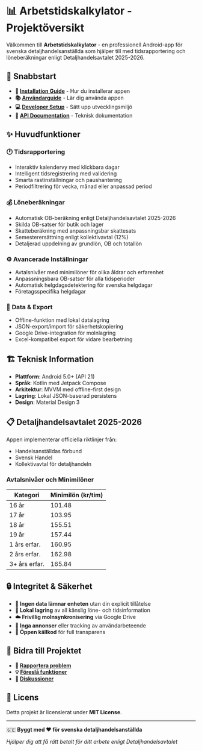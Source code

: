# 📊 Arbetstidskalkylator - Projektöversikt

Välkommen till **Arbetstidskalkylator** - en professionell Android-app för svenska detaljhandelsanställda som hjälper till med tidsrapportering och löneberäkningar enligt Detaljhandelsavtalet 2025-2026.

## 🚀 Snabbstart

- **📱 [Installation Guide](Installation)** - Hur du installerar appen
- **📚 [Användarguide](User-Guide)** - Lär dig använda appen
- **💻 [Developer Setup](Developer-Setup)** - Sätt upp utvecklingsmiljö
- **🔧 [API Documentation](API-Documentation)** - Teknisk dokumentation

## ✨ Huvudfunktioner

### 🕐 **Tidsrapportering**
- Interaktiv kalendervy med klickbara dagar
- Intelligent tidsregistrering med validering
- Smarta rastinställningar och paushantering
- Periodfiltrering för vecka, månad eller anpassad period

### 💰 **Löneberäkningar**
- Automatisk OB-beräkning enligt Detaljhandelsavtalet 2025-2026
- Skilda OB-satser för butik och lager
- Skatteberäkning med anpassningsbar skattesats
- Semesterersättning enligt kollektivavtal (12%)
- Detaljerad uppdelning av grundlön, OB och totallön

### ⚙️ **Avancerade Inställningar**
- Avtalsnivåer med minimilöner för olika åldrar och erfarenhet
- Anpassningsbara OB-satser för alla tidsperioder
- Automatisk helgdagsdetektering för svenska helgdagar
- Företagsspecifika helgdagar

### 📁 **Data & Export**
- Offline-funktion med lokal datalagring
- JSON-export/import för säkerhetskopiering
- Google Drive-integration för molnlagring
- Excel-kompatibel export för vidare bearbetning

## 🏗️ Teknisk Information

- **Plattform**: Android 5.0+ (API 21)
- **Språk**: Kotlin med Jetpack Compose
- **Arkitektur**: MVVM med offline-first design
- **Lagring**: Lokal JSON-baserad persistens
- **Design**: Material Design 3

## 📋 Detaljhandelsavtalet 2025-2026

Appen implementerar officiella riktlinjer från:
- Handelsanställdas förbund
- Svensk Handel
- Kollektivavtal för detaljhandeln

### Avtalsnivåer och Minimilöner
| Kategori | Minimilön (kr/tim) |
|----------|-------------------|
| 16 år | 101.48 |
| 17 år | 103.95 |
| 18 år | 155.51 |
| 19 år | 157.44 |
| 1 års erfar. | 160.95 |
| 2 års erfar. | 162.98 |
| 3+ års erfar. | 165.84 |

## 🔒 Integritet & Säkerhet

- **🔐 Ingen data lämnar enheten** utan din explicit tillåtelse
- **💾 Lokal lagring** av all känslig löne- och tidsinformation
- **☁️ Frivillig molnsynkronisering** via Google Drive
- **🚫 Inga annonser** eller tracking av användarbeteende
- **📖 Öppen källkod** för full transparens

## 🤝 Bidra till Projektet

- **🐛 [Rapportera problem](https://github.com/tjelite1986/Arbetstidskalkylator/issues)**
- **💡 [Föreslå funktioner](https://github.com/tjelite1986/Arbetstidskalkylator/issues/new?template=feature_request.yml)**
- **💬 [Diskussioner](https://github.com/tjelite1986/Arbetstidskalkylator/discussions)**

## 📄 Licens

Detta projekt är licensierat under **MIT License**.

---

🇸🇪 **Byggt med ❤️ för svenska detaljhandelsanställda**

*Hjälper dig att få rätt betalt för ditt arbete enligt Detaljhandelsavtalet*